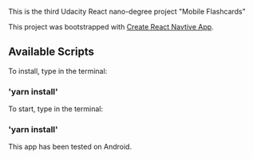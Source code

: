 This is the third Udacity React nano-degree project "Mobile Flashcards"

This project was bootstrapped with [Create React Navtive App](https://github.com/react-community/create-react-native-app).

## Available Scripts

To install, type in the terminal:

### 'yarn install'

To start, type in the terminal:

### 'yarn install'

This app has been tested on Android.
